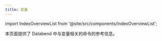```yaml
---
title: 变量
---
```

import IndexOverviewList from '@site/src/components/IndexOverviewList';

本页面提供了 Databend 中与变量相关的命令的参考信息。

<IndexOverviewList />